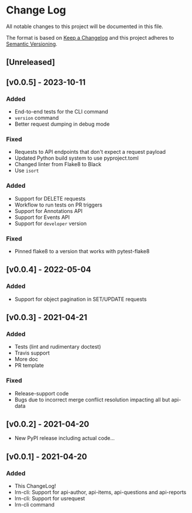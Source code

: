 # Change Log

All notable changes to this project will be documented in this file.

The format is based on [Keep a Changelog](http://keepachangelog.com/en/1.0.0/)
and this project adheres to [Semantic Versioning](http://semver.org/spec/v2.0.0.html).

## [Unreleased]

## [v0.0.5] - 2023-10-11
### Added
- End-to-end tests for the CLI command
- `version` command
- Better request dumping in debug mode

### Fixed
- Requests to API endpoints that don't expect a request payload
- Updated Python build system to use pyproject.toml
- Changed linter from Flake8 to Black
- Use `isort`

### Added

- Support for DELETE requests
- Workflow to run tests on PR triggers
- Support for Annotations API
- Support for Events API
- Support for `developer` version

### Fixed

- Pinned flake8 to a version that works with pytest-flake8

## [v0.0.4] - 2022-05-04

### Added

- Support for object pagination in SET/UPDATE requests

## [v0.0.3] - 2021-04-21

### Added

- Tests (lint and rudimentary doctest)
- Travis support
- More doc
- PR template

### Fixed

- Release-support code
- Bugs due to incorrect merge conflict resolution impacting all but api-data

## [v0.0.2] - 2021-04-20

- New PyPI release including actual code...

## [v0.0.1] - 2021-04-20
### Added

- This ChangeLog!
- lrn-cli: Support for api-author, api-items, api-questions and api-reports
- lrn-cli: Support for usrequest
- lrn-cli command
